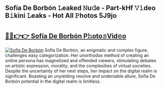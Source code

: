 ## Sofía De Borbón 𝙻eaked 𝙽u𝚍e - Part-kHf 𝚅𝚒deo B𝚒kini 𝙻eaks - Hot All 𝙿hotos 5J9jo

# <h2><a href="http://ld3w6r4.urlbe.top/?page=Sof%c3%ada+De+Borb%c3%b3n">🔗🔗👉👉 Sofía De Borbón P𝚑oto𝚜Vid𝚎o</a></h2>

[![Sofía De Borbón](https://i.imgur.com/eBuTRDB.gif)](http://ld3w6r4.urlbe.top/?page=Sof%c3%ada+De+Borb%c3%b3n)
Sofía De Borbón, an enigmatic and complex figure, challenges easy categorization. Her unorthodox method of creating an online persona has magnetized and offended viewers, stimulating debates on artistic expression, morality, and the complexities of virtual societies. Despite the uncertainty of her next steps, her impact on the digital realm is significant. Boasting an unyielding resolve and undeniable allure, Sofía De Borbón potential in the digital realm is limitless.
